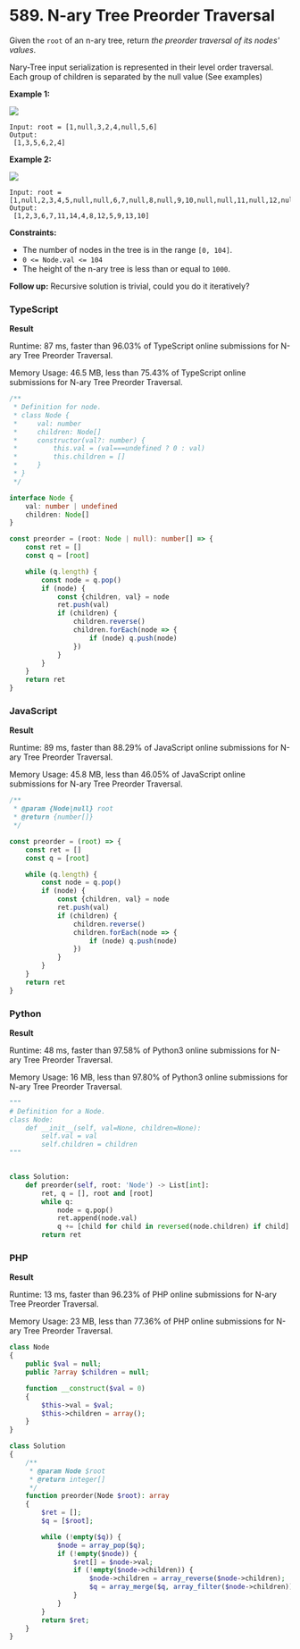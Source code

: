 # 589. N-ary Tree Preorder Traversal

Given the `root` of an n-ary tree, return _the preorder traversal of its nodes' values_.

Nary-Tree input serialization is represented in their level order traversal. Each group of children is separated by the null value (See examples)

**Example 1:**

![](https://assets.leetcode.com/uploads/2018/10/12/narytreeexample.png)

```
Input: root = [1,null,3,2,4,null,5,6]
Output:
 [1,3,5,6,2,4]
```

**Example 2:**

![](https://assets.leetcode.com/uploads/2019/11/08/sample\_4\_964.png)

```
Input: root = [1,null,2,3,4,5,null,null,6,7,null,8,null,9,10,null,null,11,null,12,null,13,null,null,14]
Output:
 [1,2,3,6,7,11,14,4,8,12,5,9,13,10]
```

**Constraints:**

* The number of nodes in the tree is in the range `[0, 104]`.
* `0 <= Node.val <= 104`
* The height of the n-ary tree is less than or equal to `1000`.

**Follow up:** Recursive solution is trivial, could you do it iteratively?

### TypeScript

**Result**

Runtime: 87 ms, faster than 96.03% of TypeScript online submissions for N-ary Tree Preorder Traversal.

Memory Usage: 46.5 MB, less than 75.43% of TypeScript online submissions for N-ary Tree Preorder Traversal.

```typescript
/**
 * Definition for node.
 * class Node {
 *     val: number
 *     children: Node[]
 *     constructor(val?: number) {
 *         this.val = (val===undefined ? 0 : val)
 *         this.children = []
 *     }
 * }
 */

interface Node {
    val: number | undefined
    children: Node[]
}

const preorder = (root: Node | null): number[] => {
    const ret = []
    const q = [root]

    while (q.length) {
        const node = q.pop()
        if (node) {
            const {children, val} = node
            ret.push(val)
            if (children) {
                children.reverse()
                children.forEach(node => {
                    if (node) q.push(node)
                })
            }
        }
    }
    return ret
}
```

### JavaScript

**Result**

Runtime: 89 ms, faster than 88.29% of JavaScript online submissions for N-ary Tree Preorder Traversal.

Memory Usage: 45.8 MB, less than 46.05% of JavaScript online submissions for N-ary Tree Preorder Traversal.

```javascript
/**
 * @param {Node|null} root
 * @return {number[]}
 */

const preorder = (root) => {
    const ret = []
    const q = [root]

    while (q.length) {
        const node = q.pop()
        if (node) {
            const {children, val} = node
            ret.push(val)
            if (children) {
                children.reverse()
                children.forEach(node => {
                    if (node) q.push(node)
                })
            }
        }
    }
    return ret
}
```

### Python

**Result**

Runtime: 48 ms, faster than 97.58% of Python3 online submissions for N-ary Tree Preorder Traversal.

Memory Usage: 16 MB, less than 97.80% of Python3 online submissions for N-ary Tree Preorder Traversal.

```python
"""
# Definition for a Node.
class Node:
    def __init__(self, val=None, children=None):
        self.val = val
        self.children = children
"""


class Solution:
    def preorder(self, root: 'Node') -> List[int]:
        ret, q = [], root and [root]
        while q:
            node = q.pop()
            ret.append(node.val)
            q += [child for child in reversed(node.children) if child]
        return ret
```

### PHP

**Result**

Runtime: 13 ms, faster than 96.23% of PHP online submissions for N-ary Tree Preorder Traversal.

Memory Usage: 23 MB, less than 77.36% of PHP online submissions for N-ary Tree Preorder Traversal.

```php
class Node
{
    public $val = null;
    public ?array $children = null;

    function __construct($val = 0)
    {
        $this->val = $val;
        $this->children = array();
    }
}

class Solution
{
    /**
     * @param Node $root
     * @return integer[]
     */
    function preorder(Node $root): array
    {
        $ret = [];
        $q = [$root];

        while (!empty($q)) {
            $node = array_pop($q);
            if (!empty($node)) {
                $ret[] = $node->val;
                if (!empty($node->children)) {
                    $node->children = array_reverse($node->children);
                    $q = array_merge($q, array_filter($node->children));
                }
            }
        }
        return $ret;
    }
}
```
